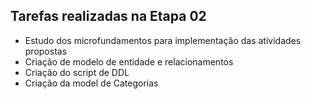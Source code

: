 ## Tarefas realizadas na Etapa 02

- Estudo dos microfundamentos para implementação das atividades propostas
- Criação de modelo de entidade e relacionamentos
- Criação do script de DDL
- Criação da model de Categorias
